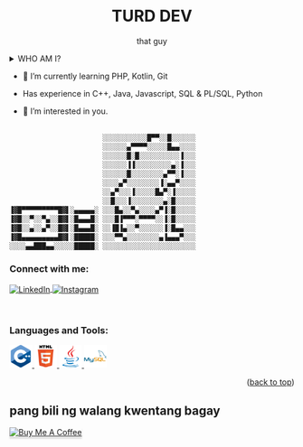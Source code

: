 <a name="readme-top"></a>
 
<br />
<div align="center">
 
  <h1 align="center"> TURD DEV </h1>
  </a>


  <p align="center">
   that guy
    <br />
    </p> </div>

<details>
  <summary>WHO AM I?</summary>

  ### <a id="about-the-project"></a>LUTHER DEAN
  - 👋 Hi, I’m @lutherdev
  - **Name:** Luther Dean Sambeli
  - **Born in:** Philippines  
  - **Educational Status:** 2nd Year Student at FEU Institute of Technology  
  - **Specialization:** Information Technology - Web and Mobile Application
  
</details>

  - 🌱 I’m currently learning PHP, Kotlin, Git
  
  - Has experience in C++, Java, Javascript, SQL & PL/SQL, Python
    
  - 👀 I’m interested in you.


```

                       ░░░░░░░░░░░█▀▀░░█░░░░░░
                       ░░░░░░▄▀▀▀▀░░░░░█▄▄░░░░
                       ░░░░░░█░█░░░░░░░░░░▐░░░
                       ░░░░░░▐▐░░░░░░░░░▄░▐░░░
                       ░░░░░░█░░░░░░░░▄▀▀░▐░░░
                       ░░░░▄▀░░░░░░░░▐░▄▄▀░░░░
                       ░░▄▀░░░▐░░░░░█▄▀░▐░░░░░
                       ░░█░░░▐░░░░░░░░▄░█░░░░░
▐▓█▀▀▀▀▀▀▀▀▀█▓▌░▄▄▄▄▄░ ░░░█▄░░▀▄░░░░▄▀▐░█░░░░░
▐▓█░░▀░░▀▄░░█▓▌░█▄▄▄█░ ░░░█▐▀▀▀░▀▀▀▀░░▐░█░░░░░
▐▓█░░▄░░▄▀░░█▓▌░█▄▄▄█░ ░░▐█▐▄░░▀░░░░░░▐░█▄▄░░░
▐▓█▄▄▄▄▄▄▄▄▄█▓▌░█████░ ░░░▀▀▄░░░░░░░░▄▐▄▄▄▀░░░
░░░░▄▄███▄▄░░░░░█████░ ░░░░░░░░░░░░░░░░░░░░░░░
```

<h3 align="left">Connect with me:</h3>
<p align="left">
    <!-- Uncomment if you want to include LinkedIn -->
    
<a href="https://linkedin.com/in/luther-dean/" target="blank">
    <img align="center" src="https://raw.githubusercontent.com/rahuldkjain/github-profile-readme-generator/master/src/images/icons/Social/linked-in-alt.svg" alt="LinkedIn" height="30" width="40" />
    </a>
    
<a href="https://instagram.com/luther.jpeg" target="blank">
    <img align="center" src="https://raw.githubusercontent.com/rahuldkjain/github-profile-readme-generator/master/src/images/icons/Social/instagram.svg" alt="Instagram" height="30" width="40" />
    </a>
</p>

<br> <!-- This creates spacing between sections -->

<h3 align="left">Languages and Tools:</h3>
<p align="left">
    <a href="https://www.w3schools.com/cpp/" target="_blank" rel="noreferrer">
        <img src="https://raw.githubusercontent.com/devicons/devicon/master/icons/cplusplus/cplusplus-original.svg" alt="C++" width="40" height="40" />
    </a>
    <a href="https://www.w3.org/html/" target="_blank" rel="noreferrer">
        <img src="https://raw.githubusercontent.com/devicons/devicon/master/icons/html5/html5-original-wordmark.svg" alt="HTML5" width="40" height="40" />
    </a>
    <a href="https://www.java.com" target="_blank" rel="noreferrer">
        <img src="https://raw.githubusercontent.com/devicons/devicon/master/icons/java/java-original.svg" alt="Java" width="40" height="40" />
    </a>
    <a href="https://www.mysql.com/" target="_blank" rel="noreferrer">
        <img src="https://raw.githubusercontent.com/devicons/devicon/master/icons/mysql/mysql-original-wordmark.svg" alt="MySQL" width="40" height="40" />
    </a>
</p>


<!--
<p>
    <img src="https://github-readme-stats.vercel.app/api?username=lutherdev&show_icons=true&locale=en" alt="lutherdev" />
</p>



<p>
    <img src="https://github-readme-stats.vercel.app/api/top-langs?username=lutherdev&show_icons=true&locale=en&layout=compact" alt="lutherdev" />
</p>
-->




<!--
Here are the programs I am currently working on 💚

* [![C++][cpp.com]][cpp-url]
* [![Python][python.com]][python-url]
* [![MySQL][Mysql.com]][Mysql-url]
* [![Github][Github.com]][Github-url]
* [![Bootstrap][Bootstrap.com]][Bootstrap-url]
* [![TailwindCSS][TailwindCSS.com]][TailwindCSS-url]
-->
<p align="right">(<a href="#readme-top">back to top</a>)</p>

## pang bili ng walang kwentang bagay

<a href="https://buymeacoffee.com/turd" target="_blank"><img src="https://www.buymeacoffee.com/assets/img/custom_images/purple_img.png" alt="Buy Me A Coffee" style="height: 41px !important;width: 174px !important;box-shadow: 0px 3px 2px 0px rgba(190, 190, 190, 0.5) !important;-webkit-box-shadow: 0px 3px 2px 0px rgba(190, 190, 190, 0.5) !important;" ></a>

[cpp.com]: https://img.shields.io/badge/C++-00599C?style=for-the-badge&logo=c%2B%2B&logoColor=white
[cpp-url]: https://www.cplusplus.com

[python.com]: https://img.shields.io/badge/Python-3776AB?style=for-the-badge&logo=python&logoColor=white
[python-url]: https://www.python.org

[MySQL.com]: https://img.shields.io/badge/MySQL-00000F?style=for-the-badge&logo=mysql&logoColor=white
[MySQL-url]: https://www.mysql.com

[Github.com]: https://img.shields.io/badge/GitHub-100000?style=for-the-badge&logo=github&logoColor=white
[Github-url]: https://github.com

[Bootstrap.com]: https://img.shields.io/badge/Bootstrap-563D7C?style=for-the-badge&logo=bootstrap&logoColor=white
[Bootstrap-url]: https://getbootstrap.com

[TailwindCSS.com]: https://img.shields.io/badge/Tailwind_CSS-38B2AC?style=for-the-badge&logo=tailwind-css&logoColor=white
[TailwindCSS-url]: https://tailwindcss.com

<!--
**My Time 🦉** 

```text
🌅 Morning                                    ███████░░░░░░░░░░░░░░░░░   25 % 
☀️ Afternoon                                  ███████░░░░░░░░░░░░░░░░░░   25 % 
🌃 Evening                                    ██████████████░░░░░░░░░░░   50 %
-->

